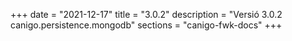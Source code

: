 +++
date        = "2021-12-17"
title       = "3.0.2"
description = "Versió 3.0.2 canigo.persistence.mongodb"
sections    = "canigo-fwk-docs"
+++